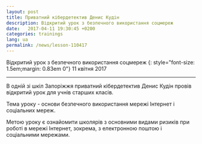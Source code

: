 ```yaml
---
layout: post
title: Приватний кібердетектив Денис Кудін
description: Відкритий урок з безпечного використання соцмереж
date:   2017-04-11 19:30:45 +0200
categories: trainings
lang: ua
permalink: /news/lesson-110417
---
```


Відкритий урок з безпечного використання соцмереж
{: style="font-size: 1.5em;margin: 0.83em 0"}
11 квітня 2017 
<hr />

В одній зі шкіл Запоріжжя приватний кібердетектив Денис Кудін провів відкритий урок для учнів старших класів.

Тема уроку - основи безпечного використання мережі Інтернет і соціальних мереж.

Метою уроку є ознайомити школярів з основними видами ризиків при роботі в мережі Інтернет, зокрема, з електронною поштою і соціальними мережами.


